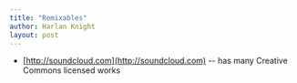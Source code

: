 ```yaml
---
title: "Remixables"
author: Harlan Knight
layout: post
---
```


* [http://soundcloud.com](http://soundcloud.com) -- has many Creative Commons licensed works
